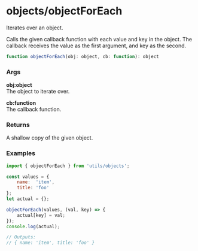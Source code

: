 objects/objectForEach
=====================
Iterates over an object.

Calls the given callback function with each value and key in the object. The callback receives the value as the first argument, and key as the second.

```js
function objectForEach(obj: object, cb: function): object
```

### Args

**obj:object**  
The object to iterate over.

**cb:function**  
The callback function.

### Returns
A shallow copy of the given object.

### Examples

```js
import { objectForEach } from 'utils/objects';

const values = {
    name:  'item',
    title: 'foo'
};
let actual = {};

objectForEach(values, (val, key) => {
    actual[key] = val;
});
console.log(actual);

// Outputs:
// { name: 'item', title: 'foo' }
```